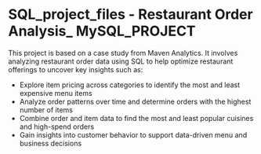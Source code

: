 # SQL_project_files - Restaurant Order Analysis_ MySQL_PROJECT

This project is based on a case study from Maven Analytics. It involves analyzing restaurant order data using SQL to help optimize restaurant offerings to uncover key insights such as:

- Explore item pricing across categories to identify the most and least expensive menu items
- Analyze order patterns over time and determine orders with the highest number of items
- Combine order and item data to find the most and least popular cuisines and high-spend orders
- Gain insights into customer behavior to support data-driven menu and business decisions

